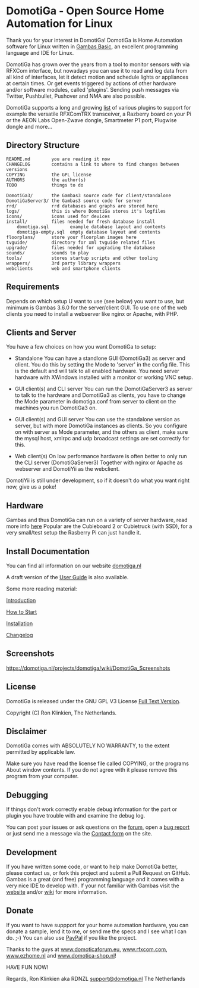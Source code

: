 DomotiGa - Open Source Home Automation for Linux
================================================

Thank you for your interest in DomotiGa!
DomotiGa is Home Automation software for Linux written in [Gambas Basic](http://gambas.sourceforge.net/en/main.html), an excellent programming language and IDE for Linux.

DomotiGa has grown over the years from a tool to monitor sensors with via RFXCom interface, but nowadays you can use it to read and log data from all kind of interfaces, let it detect motion and schedule lights or appliances at certain times.
Or get events triggered by actions of other hardware and/or software modules, called 'plugins'.
Sending push messages via Twitter, Pushbullet, Pushover and NMA are also possible.

DomotiGa supports a long and growing [list](https://domotiga.nl/projects/domotiga/wiki/Modules) of various plugins to support for example the versatile RFXComTRX transceiver, a Razberry board on your Pi or the AEON Labs Open-Zwave dongle, Smartmeter P1 port, Plugwise dongle and more...

Directory Structure
-------------------

```
README.md        you are reading it now
CHANGELOG        contains a link to where to find changes between versions
COPYING          the GPL license
AUTHORS          the author(s)
TODO             things to do

DomotiGa3/       the Gambas3 source code for client/standalone
DomotiGaServer3/ the Gambas3 source code for server
rrd/             rrd databases and graphs are stored here
logs/            this is where DomotiGa stores it's logfiles
icons/           icons used for devices
install/         files needed for fresh database install
	domotiga.sql        example database layout and contents
	domotiga-empty.sql  empty database layout and contents
floorplans/      store your floorplan images here
tvguide/         directory for xml tvguide related files
upgrade/         files needed for upgrading the database
sounds/          sounds to play
tools/           stores startup scripts and other tooling
wrappers/        3rd party library wrappers
webclients       web and smartphone clients
```

Requirements
------------

Depends on which setup U want to use (see below) you want to use, but minimum is Gambas 3.6.0 for the server/client GUI.
To use one of the web clients you need to install a webserver like nginx or Apache, with PHP.

Clients and Server
------------------

You have a few choices on how you want DomotiGa to setup:

* Standalone
You can have a standlone GUI (DomotiGa3) as server and client.
You do this by setting the Mode to 'server' in the config file.
This is the default and will talk to all enabled hardware.
You need server hardware with XWindows installed with a monitor or working VNC setup.

* GUI client(s) and CLI server
You can run the DomotiGaServer3 as server to talk to the hardware and DomotiGa3 as
clients, you have to change the Mode parameter in domotiga.conf from
server to client on the machines you run DomotiGa3 on.

* GUI client(s) and GUI server
You can use the standalone version as server, but with more DomotiGa instances as clients.
So you configure on with server as Mode parameter, and the others as client, make sure the mysql host, xmlrpc and udp broadcast settings are set correctly for this.

* Web client(s)
On low performance hardware is often better to only run the CLI server (DomotiGaServer3)
Together with nginx or Apache as webserver and DomotiYii as the webclient.

DomotiYii is still under development, so if it doesn't do what you want right now, give us a poke!

Hardware
--------

Gambas and thus DomotiGa can run on a variety of server hardware, read more info [here](https://domotiga.nl/projects/domotiga/wiki/DomotiGa_Server_Hardware)
Popular are the Cubieboard 2 or Cubietruck (with SSD), for a very small/test setup the Rasberry Pi can just handle it.

Install Documentation
---------------------

You can find all information on our website [domotiga.nl](https://domotiga.nl)

A draft version of the [User Guide](https://domotiga.nl/attachments/download/1167/DomotiGa-Manual-2014-January.pdf) is also available.

Some more reading material:

[Introduction](https://domotiga.nl/projects/domotiga/wiki/DomotiGa_Introduction)

[How to Start](https://domotiga.nl/projects/domotiga/wiki/DomotiGa_How_To_Start)

[Installation](https://domotiga.nl/projects/domotiga/wiki/DomotiGa_Installation)

[Changelog](https://domotiga.nl/projects/domotiga/wiki/changelog)

Screenshots
-----------

https://domotiga.nl/projects/domotiga/wiki/DomotiGa_Screenshots

License
-------

DomotiGa is released under the GNU GPL V3 License [Full Text Version](http://domotiga.nl/projects/domotiga/repository/revisions/master/entry/COPYING).

Copyright (C) Ron Klinkien, The Netherlands.

Disclaimer
----------

DomotiGa comes with ABSOLUTELY NO WARRANTY, to the extent permitted by applicable law.

Make sure you have read the license file called COPYING, or the programs About window contents.
If you do not agree with it please remove this program from your computer.

Debugging
---------

If things don't work correctly enable debug information for the part or plugin you have trouble with and
examine the debug log.

You can post your issues or ask questions on the [forum](https://domotiga.nl/projects/domotiga/boards), open a [bug report](https://domotiga.nl/projects/domotiga/issues) or just send me a message via the [Contact form](https://domotiga.nl/contact) on the site.

Development
-----------

If you have written some code, or want to help make DomotiGa better, please contact us, or fork this project and submit a Pull Request on GitHub.
Gambas is a great (and free) programming language and it comes with a very nice IDE to develop with.
If your not familiar with Gambas visit the [website](http://gambas.sourceforge.net) and/or [wiki](http://gambaswiki.org) for more information.

Donate
------

If you want to have suppport for your home automation hardware, you can donate a sample, lend it to me, or send me the specs and I see what I can do. ;-)
You can also use [PayPal](https://domotiga.nl/#Donate-to-DomotiGa) if you like the project.

Thanks to the guys at www.domoticaforum.eu, www.rfxcom.com, www.ezhome.nl and www.domotica-shop.nl!


HAVE FUN NOW!

Regards,
Ron Klinkien aka RDNZL
support@domotiga.nl
The Netherlands
